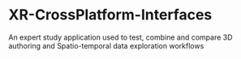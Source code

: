 # XR-CrossPlatform-Interfaces
An expert study application used to test, combine and compare 3D authoring and Spatio-temporal data exploration workflows
